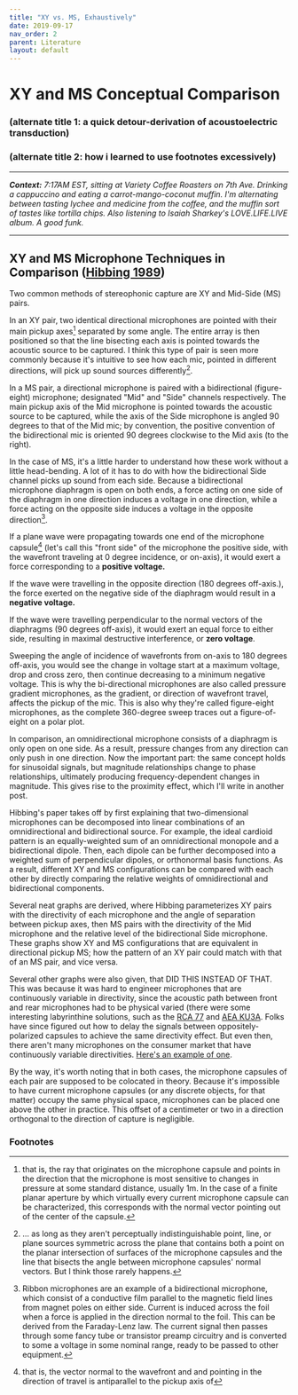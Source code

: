 ```yaml
---  
title: "XY vs. MS, Exhaustively"
date: 2019-09-17
nav_order: 2
parent: Literature
layout: default
---
```


# XY and MS Conceptual Comparison

### (alternate title 1: a quick detour-derivation of acoustoelectric transduction)
### (alternate title 2: how i learned to use footnotes excessively)

-----
_**Context:** 7:17AM EST, sitting at Variety Coffee Roasters on 7th Ave. Drinking a cappuccino and eating a carrot-mango-coconut muffin. I'm alternating between tasting lychee and medicine from the coffee, and the muffin sort of tastes like tortilla chips. Also listening to Isaiah Sharkey's LOVE.LIFE.LIVE album. A good funk._

-----

## XY and MS Microphone Techniques in Comparison ([Hibbing 1989](https://secure.aes.org/forum/pubs/journal/?elib=6065))

Two common methods of stereophonic capture are XY and Mid-Side (MS) pairs.

In an XY pair, two identical directional microphones are pointed with their main pickup axes[^1] separated by some angle. The entire array is then positioned so that the line bisecting each axis is pointed towards the acoustic source to be captured. I think this type of pair is seen more commonly because it's intuitive to see how each mic, pointed in different directions, will pick up sound sources differently[^2].

In a MS pair, a directional microphone is paired with a bidirectional (figure-eight) microphone; designated "Mid" and "Side" channels respectively. The main pickup axis of the Mid microphone is pointed towards the acoustic source to be captured, while the axis of the Side microphone is angled 90 degrees to that of the Mid mic; by convention, the positive convention of the bidirectional mic is oriented 90 degrees clockwise to the Mid axis (to the right).

In the case of MS, it's a little harder to understand how these work without a little head-bending. A lot of it has to do with how the bidirectional Side channel picks up sound from each side. Because a bidirectional microphone diaphragm is open on both ends, a force acting on one side of the diaphragm in one direction induces a voltage in one direction, while a force acting on the opposite side induces a voltage in the opposite direction[^3].

If a plane wave were propagating towards one end of the microphone capsule[^4] (let's call this "front side" of the microphone the positive side, with the wavefront traveling at 0 degree incidence, or on-axis), it would exert a force corresponding to a **positive voltage.**

If the wave were travelling in the opposite direction (180 degrees off-axis.), the force exerted on the negative side of the diaphragm would result in a **negative voltage.**

If the wave were travelling perpendicular to the normal vectors of the diaphragms (90 degrees off-axis), it would exert an equal force to either side, resulting in maximal destructive interference, or **zero voltage**.

Sweeping the angle of incidence of wavefronts from on-axis to 180 degrees off-axis, you would see the change in voltage start at a maximum voltage, drop and cross zero, then continue decreasing to a minimum negative voltage. This is why the bi-directional microphones are also called pressure gradient microphones, as the gradient, or direction of wavefront travel, affects the pickup of the mic. This is also why they're called figure-eight microphones, as the complete 360-degree sweep traces out a figure-of-eight on a polar plot.

In comparison, an omnidirectional microphone consists of a diaphragm is only open on one side. As a result, pressure changes from any direction can only push in one direction. Now the important part: the same concept holds for sinusoidal signals, but magnitude relationships change to phase relationships, ultimately producing frequency-dependent changes in magnitude. This gives rise to the proximity effect, which I'll write in another post.

Hibbing's paper takes off by first explaining that two-dimensional microphones can be decomposed into linear combinations of an omnidirectional and bidirectional source. For example, the ideal cardioid pattern is an equally-weighted sum of an omnidirectional monopole and a bidirectional dipole. Then, each dipole can be further decomposed into a weighted sum of perpendicular dipoles, or orthonormal basis functions. As a result, different XY and MS configurations can be compared with each other by directly comparing the relative weights of omnidirectional and bidirectional components.

Several neat graphs are derived, where Hibbing parameterizes XY pairs with the directivity of each microphone and the angle of separation between pickup axes, then MS pairs with the directivity of the Mid microphone and the relative level of the bidirectional Side microphone. These graphs show XY and MS configurations that are equivalent in directional pickup MS; how the pattern of an XY pair could match with that of an MS pair, and vice versa.

Several other graphs were also given, that DID THIS INSTEAD OF THAT. This was because it was hard to engineer microphones that are continuously variable in directivity, since the acoustic path between front and rear microphones had to be physical varied (there were some interesting labyrinthine solutions, such as the [RCA 77](https://www.aearibbonmics.com/aeas-r84-vs-the-rca-77-whats-the-difference/) and [AEA KU3A](http://recordinghacks.com/microphones/RCA/KU-3A). Folks have since figured out how to delay the signals between oppositely-polarized capsules to achieve the same directivity effect. But even then, there aren't many microphones on the consumer market that have continuously variable directivities. [Here's an example of one](https://patents.google.com/patent/US4354059).

By the way, it's worth noting that in both cases, the microphone capsules of each pair are supposed to be colocated in theory. Because it's impossible to have current microphone capsules (or any discrete objects, for that matter) occupy the same physical space, microphones can be placed one above the other in practice. This offset of a centimeter or two in a direction orthogonal to the direction of capture is negligible.

### Footnotes
[^1]: that is, the ray that originates on the microphone capsule and points in the direction that the microphone is most sensitive to changes in pressure at some standard distance, usually 1m. In the case of a finite planar aperture by which virtually every current microphone capsule can be characterized, this corresponds with the normal vector pointing out of the center of the capsule.
[^2]: ... as long as they aren't perceptually indistinguishable point, line, or plane sources symmetric across the plane that contains both a point on the planar intersection of surfaces of the microphone capsules and the line that bisects the angle between microphone capsules' normal vectors. But I think those rarely happens.
[^3]: Ribbon microphones are an example of a bidirectional microphone, which consist of a conductive film parallel to the magnetic field lines from magnet poles on either side. Current is induced across the foil when a force is applied in the direction normal to the foil. This can be derived from the Faraday-Lenz law. The current signal then passes through some fancy tube or transistor preamp circuitry and is converted to some a voltage in some nominal range, ready to be passed to other equipment.
[^4]: that is, the vector normal to the wavefront and and pointing in the direction of travel is antiparallel to the pickup axis of 
